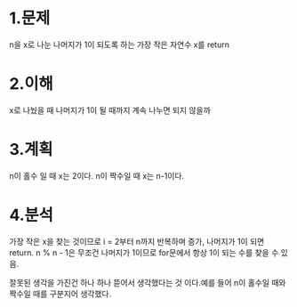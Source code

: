 # 1.문제
n을 x로 나눈 나머지가 1이 되도록 하는 가장 작은 자연수 x를 return

# 2.이해
x로 나눴을 때 나머지가 1이 될 때까지 계속 나누면 되지 않을까

# 3.계획  
n이 홀수 일 때 x는 2이다. n이 짝수일 때 x는 n-1이다.

# 4.분석
가장 작은 x을 찾는 것이므로 i = 2부터 n까지 반복하며 증가, 나머지가 1이 되면 return.
n % n - 1은 무조건 나머지가 1이므로 for문에서 항상 1이 되는 수를 찾을 수 있음.

잘못된 생각을 가진건 하나 하나 뜯어서 생각했다는 것 이다.예를 들어 n이 홀수일 때와 짝수일 때를 구분지어 생각했다.